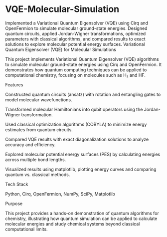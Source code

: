 # VQE-Molecular-Simulation
Implemented a Variational Quantum Eigensolver (VQE) using Cirq and OpenFermion to simulate molecular ground-state energies. Designed quantum circuits, applied Jordan-Wigner transformations, optimized parameters with classical algorithms, and compared results to exact solutions to explore molecular potential energy surfaces.
Variational Quantum Eigensolver (VQE) for Molecular Simulations

This project implements Variational Quantum Eigensolver (VQE) algorithms to simulate molecular ground-state energies using Cirq and OpenFermion. It demonstrates how quantum computing techniques can be applied to computational chemistry, focusing on molecules such as H₂ and HF.

Features

Constructed quantum circuits (ansatz) with rotation and entangling gates to model molecular wavefunctions.

Transformed molecular Hamiltonians into qubit operators using the Jordan-Wigner transformation.

Used classical optimization algorithms (COBYLA) to minimize energy estimates from quantum circuits.

Compared VQE results with exact diagonalization solutions to analyze accuracy and efficiency.

Explored molecular potential energy surfaces (PES) by calculating energies across multiple bond lengths.

Visualized results using matplotlib, plotting energy curves and comparing quantum vs. classical methods.

Tech Stack

Python, Cirq, OpenFermion, NumPy, SciPy, Matplotlib

Purpose

This project provides a hands-on demonstration of quantum algorithms for chemistry, illustrating how quantum simulation can be applied to calculate molecular energies and study chemical systems beyond classical computational limits.
